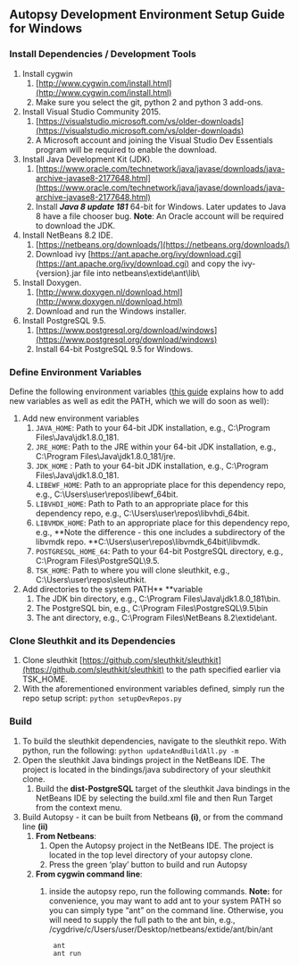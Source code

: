 ## Autopsy Development Environment Setup Guide for Windows

### Install Dependencies / Development Tools

1. Install cygwin
    1. [http://www.cygwin.com/install.html](http://www.cygwin.com/install.html)
    2. Make sure you select the git, python 2 and python 3 add-ons.
1. Install Visual Studio Community 2015.
    1. [https://visualstudio.microsoft.com/vs/older-downloads](https://visualstudio.microsoft.com/vs/older-downloads)
    2. A Microsoft account and joining the Visual Studio Dev Essentials program will be required to enable the download.
2. Install Java Development Kit (JDK). 
    1. [https://www.oracle.com/technetwork/java/javase/downloads/java-archive-javase8-2177648.html](https://www.oracle.com/technetwork/java/javase/downloads/java-archive-javase8-2177648.html)
    2. Install **_Java 8 update 181_** 64-bit for Windows. Later updates to Java 8 have a file chooser bug. **Note**: An Oracle account will be required to download the JDK.
3. Install NetBeans 8.2 IDE.
    1. [https://netbeans.org/downloads/](https://netbeans.org/downloads/)
    2. Download ivy [https://ant.apache.org/ivy/download.cgi](https://ant.apache.org/ivy/download.cgi) and copy the ivy-{version}.jar file into netbeans\extide\ant\lib\
4. Install Doxygen.
    1. [http://www.doxygen.nl/download.html](http://www.doxygen.nl/download.html)
    2. Download and run the Windows installer. 
5. Install PostgreSQL 9.5.
    1. [https://www.postgresql.org/download/windows](https://www.postgresql.org/download/windows)
    2. Install 64-bit PostgreSQL 9.5 for Windows.


### Define Environment Variables

Define the following environment variables ([this guide](https://www.java.com/en/download/help/path.xml) explains how to add new variables as well as edit the PATH, which we will do soon as well):

1. Add new environment variables
    1. `JAVA_HOME`: Path to your 64-bit JDK installation, e.g., C:\Program Files\Java\jdk1.8.0_181.
    2. `JRE_HOME`: Path to the JRE within your 64-bit JDK installation, e.g., C:\Program Files\Java\jdk1.8.0_181/jre.
    3. `JDK_HOME` : Path to your 64-bit JDK installation, e.g., C:\Program Files\Java\jdk1.8.0_181.
    4. `LIBEWF_HOME`: Path to an appropriate place for this dependency repo, e.g., C:\Users\user\repos\libewf_64bit.
    5. `LIBVHDI_HOME`: Path to Path to an appropriate place for this dependency repo, e.g., C:\Users\user\repos\libvhdi_64bit.
    6. `LIBVMDK_HOME`: Path to an appropriate place for this dependency repo, e.g., **Note the difference - this one includes a subdirectory of the libvmdk repo. **C:\Users\user\repos\libvmdk_64bit\libvmdk.
    7. `POSTGRESQL_HOME_64`: Path to your 64-bit PostgreSQL directory, e.g., C:\Program Files\PostgreSQL\9.5.
    8. `TSK_HOME`: Path to where you will clone sleuthkit, e.g., C:\Users\user\repos\sleuthkit.
2. Add directories to the system PATH** **variable
    1. The JDK bin directory, e.g., C:\Program Files\Java\jdk1.8.0_181\bin.
    2. The PostgreSQL bin, e.g., C:\Program Files\PostgreSQL\9.5\bin
    3. The ant directory, e.g., C:\Program Files\NetBeans 8.2\extide\ant. 


### Clone Sleuthkit and its Dependencies

1. Clone sleuthkit [https://github.com/sleuthkit/sleuthkit](https://github.com/sleuthkit/sleuthkit) to the path specified earlier via TSK_HOME.
2. With the aforementioned environment variables defined, simply run the repo setup script: `python setupDevRepos.py`


### Build

1. To build the sleuthkit dependencies, navigate to the sleuthkit repo. With python, run the following:
`python updateAndBuildAll.py -m`
2. Open the sleuthkit Java bindings project in the NetBeans IDE. The project is located in the bindings/java subdirectory of your sleuthkit clone. 
    1. Build the **dist-PostgreSQL** target of the sleuthkit Java bindings in the NetBeans IDE by selecting the build.xml file and then Run Target from the context menu. 
3. Build Autopsy - it can be built from Netbeans **(i)**, or from the command line **(ii)**
    1. **From Netbeans**:
        1. Open the Autopsy project in the NetBeans IDE. The project is located in the top level directory of your autopsy clone.
        2.  Press the green ‘play’ button to build and run Autopsy
    2. **From cygwin command line**:
        1. inside the autopsy repo, run the following commands. **Note:** for convenience, you may want to add ant to your system PATH so you can simply type “ant” on the command line. Otherwise, you will need to supply the full path to the ant bin, e.g., /cygdrive/c/Users/user/Desktop/netbeans/extide/ant/bin/ant

                ant
                ant run

